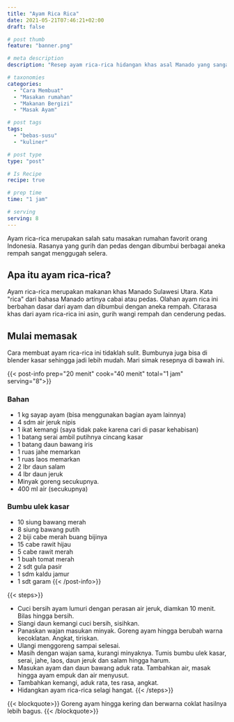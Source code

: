 ```yaml
---
title: "Ayam Rica Rica"
date: 2021-05-21T07:46:21+02:00
draft: false

# post thumb
feature: "banner.png"

# meta description
description: "Resep ayam rica-rica hidangan khas asal Manado yang sangat menggugah selera. Cara membuatnya tidak sulit, bahannya mudah didapatkan dan cocok menjadi menu sehari-hari."

# taxonomies
categories:
  - "Cara Membuat"
  - "Masakan rumahan"
  - "Makanan Bergizi"
  - "Masak Ayam"

# post tags
tags:
  - "bebas-susu"
  - "kuliner"

# post type
type: "post"

# Is Recipe
recipe: true

# prep time
time: "1 jam"

# serving
serving: 8
---
```

Ayam rica-rica merupakan salah satu masakan rumahan favorit orang Indonesia. Rasanya yang gurih dan pedas dengan dibumbui berbagai aneka rempah sangat menggugah selera.

## Apa itu ayam rica-rica?

Ayam rica-rica merupakan makanan khas Manado Sulawesi Utara. Kata "rica" dari bahasa Manado artinya cabai atau pedas. Olahan ayam rica ini berbahan dasar dari ayam dan dibumbui dengan aneka rempah. Citarasa khas dari ayam rica-rica ini asin, gurih wangi rempah dan cenderung pedas.

## Mulai memasak

Cara membuat ayam rica-rica ini tidaklah sulit. Bumbunya juga bisa di blender kasar sehingga jadi lebih mudah. Mari simak resepnya di bawah ini.

{{< post-info prep="20 menit" cook="40 menit" total="1 jam" serving="8">}}

### Bahan

-   1 kg sayap ayam (bisa menggunakan bagian ayam lainnya)
-   4 sdm air jeruk nipis
-   1 ikat kemangi (saya tidak pake karena cari di pasar kehabisan)
-   1 batang serai ambil putihnya cincang kasar
-   1 batang daun bawang iris
-   1 ruas jahe memarkan
-   1 ruas laos memarkan
-   2 lbr daun salam
-   4 lbr daun jeruk
-   Minyak goreng secukupnya.
-   400 ml air (secukupnya)

### Bumbu ulek kasar

-   10 siung bawang merah
-   8 siung bawang putih
-   2 biji cabe merah buang bijinya
-   15 cabe rawit hijau
-   5 cabe rawit merah
-   1 buah tomat merah
-   2 sdt gula pasir
-   1 sdm kaldu jamur
-   1 sdt garam
{{< /post-info>}}

{{< steps>}}
-   Cuci bersih ayam lumuri dengan perasan air jeruk, diamkan 10 menit. Bilas hingga bersih.
-   Siangi daun kemangi cuci bersih, sisihkan.
-   Panaskan wajan masukan minyak. Goreng ayam hingga berubah warna kecoklatan. Angkat, tiriskan.
-   Ulangi menggoreng sampai selesai.
-   Masih dengan wajan sama, kurangi minyaknya. Tumis bumbu ulek kasar, serai, jahe, laos, daun jeruk dan salam hingga harum.
-   Masukan ayam dan daun bawang aduk rata. Tambahkan air, masak hingga ayam empuk dan air menyusut.
-   Tambahkan kemangi, aduk rata, tes rasa, angkat.
-   Hidangkan ayam rica-rica selagi hangat.
{{< /steps>}}

{{< blockquote>}}
Goreng ayam hingga kering dan berwarna coklat hasilnya lebih bagus.
{{< /blockquote>}}